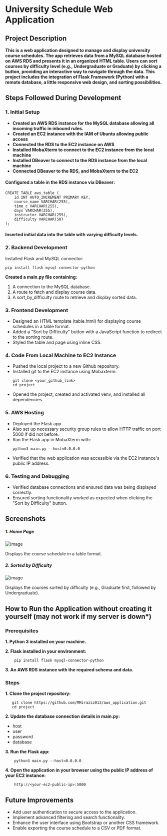 University Schedule Web Application
=======

## Project Description

**This is a web application designed to manage and display university course schedules. 
The app retrieves data from a MySQL database hosted on AWS RDS and presents it in an organized HTML table.
Users can sort courses by difficulty level (e.g., Undergraduate or Graduate) by clicking a button, providing 
an interactive way to navigate through the data. This project includes the integration of Flask Framework (Python) with 
a remote database, a little responsive web design, and sorting possibilities.**

## Steps Followed During Development

### 1. Initial Setup

* **Created an AWS RDS instance for the MySQL database allowing all incoming traffic in inbound rules.**
* **Created an EC2 instance with the IAM of Ubuntu allowing public access**
* **Connected the RDS to the EC2 instance on AWS**
* **Installed MobaXterm to connect to the EC2 instance from the local machine**
* **Installed DBeaver to connect to the RDS instance from the local machine**
* **Connected DBeaver to the RDS, and MobaXterm to the EC2**

#### Configured a table in the RDS instance via DBeaver:

~~~
CREATE TABLE aws_table (
    id INT AUTO_INCREMENT PRIMARY KEY,
    course_name VARCHAR(255),
    time_c VARCHAR(255),
    days VARCHAR(255),
    instructor VARCHAR(255),
    difficulty VARCHAR(50)
);
~~~

#### Inserted initial data into the table with varying difficulty levels.
### 2. Backend Development
Installed Flask and MySQL connector:
 ```
pip install flask mysql-connector-python
```
**Created a main.py file containing:**
1. A connection to the MySQL database. 
2. A route to fetch and display course data. 
3. A sort_by_difficulty route to retrieve and display sorted data.
### 3. Frontend Development
* Designed an HTML template (table.html) for displaying course schedules in a table format. 
* Added a "Sort by Difficulty" button with a JavaScript function to redirect to the sorting route.
* Styled the table and page using inline CSS.
### 4. Code From Local Machine to EC2 Instance
* Pushed the local project to a new Github repository.
* Installed git to the EC2 instance using Mobaxterm:
    ```
    git clone <your_github_link>
    cd project
    ``` 
* Opened the project, created and activated venv, and installed all dependencies.
### 5. AWS Hosting
* Deployed the Flask app. 
* Also set up necessary security group rules to allow HTTP traffic on port 5000 if did not before.
* Ran the Flask app in MobaXterm with:
    ```commandline
    python3 main.py --host=0.0.0.0
    ```
* Verified that the web application was accessible via the EC2 instance's public IP address.
### 6. Testing and Debugging
* Verified database connections and ensured data was being displayed correctly.
* Ensured sorting functionality worked as expected when clicking the "Sort by Difficulty" button.

## Screenshots

##### 1. Home Page

![image](https://github.com/user-attachments/assets/008fa1eb-0a4b-430e-a6c0-a8c6f47a9ac3)


Displays the course schedule in a table format.


##### 2. Sorted by Difficulty

![image](https://github.com/user-attachments/assets/cbec6901-a951-4ea0-a268-2cca6fe8c344)


Displays the courses sorted by difficulty (e.g., Graduate first, followed by Undergraduate).

## How to Run the Application without creating it yourself (may not work if my server is down*)

### Prerequisites

**1. Python 3 installed on your machine.**

**2. Flask installed in your environment:**

        pip install flask mysql-connector-python
**3. An AWS RDS instance with the required schema and data.** 

### Steps

**1. Clone the project repository:**

 ```
    git clone https://github.com/MMiraziz013/aws_application.git
    cd project
```

**2. Update the database connection details in main.py:**

* host
* user
* password
* database 

**3. Run the Flask app:**

```commandline
    python3 main.py --host=0.0.0.0
```
**4. Open the application in your browser using the public IP address of your EC2 instance:**

```
    http://<your-ec2-public-ip>:5000
```

## Future Improvements

* Add user authentication to secure access to the application.
* Implement advanced filtering and search functionality.
* Enhance the user interface using Bootstrap or another CSS framework.
* Enable exporting the course schedule to a CSV or PDF format.
